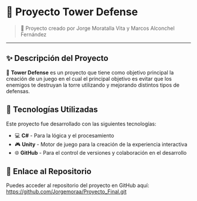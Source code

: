 # 📘 Proyecto Tower Defense

> 🚀 Proyecto creado por Jorge Moratalla Vita y Marcos Alconchel Fernández

---

## ✨ Descripción del Proyecto

🌟 **Tower Defense** es un proyecto que tiene como objetivo principal la creación de un juego en el cual el principal objetivo es evitar que los enemigos te destruyan la torre
utilizando y mejorando distintos tipos de defensas.

## 🔧 Tecnologías Utilizadas

Este proyecto fue desarrollado con las siguientes tecnologías:

- 💻 **C#** - Para la lógica y el procesamiento
- 🎮 **Unity** - Motor de juego para la creación de la experiencia interactiva
- 🌐 **GitHub** - Para el control de versiones y colaboración en el desarrollo

## 🔗 Enlace al Repositorio

Puedes acceder al repositorio del proyecto en GitHub aquí: https://github.com/Jorgemoraa/Proyecto_Final.git

